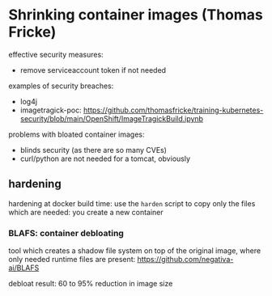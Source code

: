 # Shrinking container images (Thomas Fricke)

effective security measures:

- remove serviceaccount token if not needed

examples of security breaches:

- log4j
- imagetragick-poc: <https://github.com/thomasfricke/training-kubernetes-security/blob/main/OpenShift/ImageTragickBuild.ipynb>

problems with bloated container images:

- blinds security (as there are so many CVEs)
- curl/python are not needed for a tomcat, obviously

## hardening

hardening at docker build time: use the `harden` script to copy only the files
which are needed: you create a new container

### BLAFS: container debloating

tool which creates a shadow file system on top of the original image, where only
needed runtime files are present: <https://github.com/negativa-ai/BLAFS>

debloat result: 60 to 95% reduction in image size
